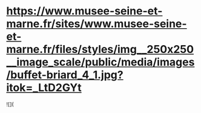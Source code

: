 # https://www.musee-seine-et-marne.fr/sites/www.musee-seine-et-marne.fr/files/styles/img__250x250__image_scale/public/media/images/buffet-briard_4_1.jpg?itok=_LtD2GYt

![](
